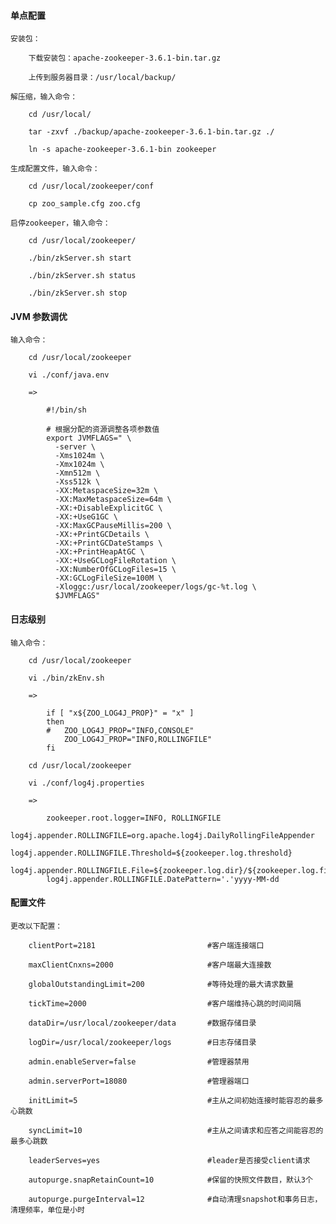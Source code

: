 
#### 单点配置

    安装包：

        下载安装包：apache-zookeeper-3.6.1-bin.tar.gz

        上传到服务器目录：/usr/local/backup/

    解压缩，输入命令：

        cd /usr/local/

        tar -zxvf ./backup/apache-zookeeper-3.6.1-bin.tar.gz ./

        ln -s apache-zookeeper-3.6.1-bin zookeeper

    生成配置文件，输入命令：

        cd /usr/local/zookeeper/conf

        cp zoo_sample.cfg zoo.cfg

    启停zookeeper，输入命令：

        cd /usr/local/zookeeper/

        ./bin/zkServer.sh start

        ./bin/zkServer.sh status

        ./bin/zkServer.sh stop

#### JVM 参数调优

    输入命令：

        cd /usr/local/zookeeper

        vi ./conf/java.env

        =>

            #!/bin/sh

            # 根据分配的资源调整各项参数值
            export JVMFLAGS=" \
              -server \
              -Xms1024m \
              -Xmx1024m \
              -Xmn512m \
              -Xss512k \
              -XX:MetaspaceSize=32m \
              -XX:MaxMetaspaceSize=64m \
              -XX:+DisableExplicitGC \
              -XX:+UseG1GC \
              -XX:MaxGCPauseMillis=200 \
              -XX:+PrintGCDetails \
              -XX:+PrintGCDateStamps \
              -XX:+PrintHeapAtGC \
              -XX:+UseGCLogFileRotation \
              -XX:NumberOfGCLogFiles=15 \
              -XX:GCLogFileSize=100M \
              -Xloggc:/usr/local/zookeeper/logs/gc-%t.log \
              $JVMFLAGS"

#### 日志级别

    输入命令：

        cd /usr/local/zookeeper

        vi ./bin/zkEnv.sh

        =>

            if [ "x${ZOO_LOG4J_PROP}" = "x" ]
            then
            #   ZOO_LOG4J_PROP="INFO,CONSOLE"
                ZOO_LOG4J_PROP="INFO,ROLLINGFILE"
            fi

        cd /usr/local/zookeeper

        vi ./conf/log4j.properties

        =>

            zookeeper.root.logger=INFO, ROLLINGFILE
            log4j.appender.ROLLINGFILE=org.apache.log4j.DailyRollingFileAppender
            log4j.appender.ROLLINGFILE.Threshold=${zookeeper.log.threshold}
            log4j.appender.ROLLINGFILE.File=${zookeeper.log.dir}/${zookeeper.log.file}
            log4j.appender.ROLLINGFILE.DatePattern='.'yyyy-MM-dd

#### 配置文件

    更改以下配置：

        clientPort=2181                         #客户端连接端口

        maxClientCnxns=2000                     #客户端最大连接数

        globalOutstandingLimit=200              #等待处理的最大请求数量

        tickTime=2000                           #客户端维持心跳的时间间隔

        dataDir=/usr/local/zookeeper/data       #数据存储目录

        logDir=/usr/local/zookeeper/logs        #日志存储目录

        admin.enableServer=false                #管理器禁用

        admin.serverPort=18080                  #管理器端口

        initLimit=5                             #主从之间初始连接时能容忍的最多心跳数

        syncLimit=10                            #主从之间请求和应答之间能容忍的最多心跳数

        leaderServes=yes                        #leader是否接受client请求

        autopurge.snapRetainCount=10            #保留的快照文件数目，默认3个

        autopurge.purgeInterval=12              #自动清理snapshot和事务日志，清理频率，单位是小时
